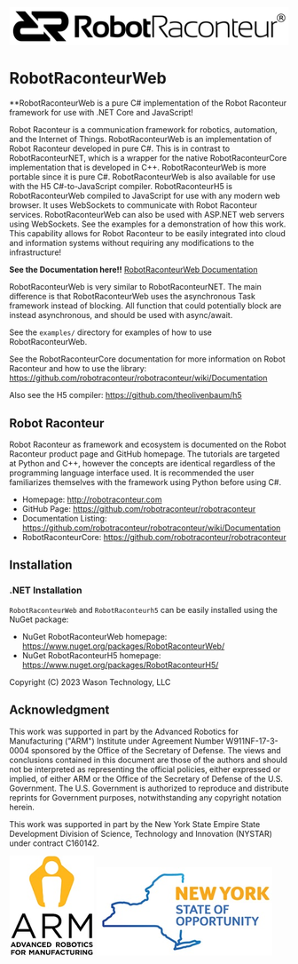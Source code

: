 <p align="center"><img src="docs/figures/logo-header.svg"></p>

# RobotRaconteurWeb

**RobotRaconteurWeb is a pure C\# implementation of the Robot Raconteur framework for use with .NET Core and
JavaScript!

Robot Raconteur is a communication framework for robotics, automation, and the Internet of Things. RobotRaconteurWeb
is an implementation of Robot Raconteur developed in pure C#. This is in contrast to RobotRaconteurNET, which
is a wrapper for the native RobotRaconteurCore implementation that is developed in C++. RobotRaconteurWeb
is more portable since it is pure C#. RobotRaconteurWeb is also available for use with the H5 C#-to-JavaScript
compiler. RobotRaconteurH5 is RobotRaconteurWeb compiled to JavaScript for use with any modern web browser.
It uses WebSockets to communicate with Robot Raconteur services. RobotRaconteurWeb can also be used with ASP.NET
web servers using WebSockets. See the examples for a demonstration of how this work. This capability allows
for Robot Raconteur to be easily integrated into cloud and information systems without requiring any modifications
to the infrastructure!

**See the Documentation here!!** [RobotRaconteurWeb Documentation](https://github.com/robotraconteur/RobotRaconteurWeb/wiki/Documentation)

RobotRaconteurWeb is very similar to RobotRaconteurNET. The main difference is that RobotRaconteurWeb
uses the asynchronous Task framework instead of blocking. All function that could potentially block
are instead asynchronous, and should be used with async/await.

See the `examples/` directory for examples of how to use RobotRaconteurWeb.

See the RobotRaconteurCore documentation for more information on Robot Raconteur and how to use the library:
https://github.com/robotraconteur/robotraconteur/wiki/Documentation

Also see the H5 compiler: https://github.com/theolivenbaum/h5

## Robot Raconteur

Robot Raconteur as framework and ecosystem is documented on the Robot Raconteur product page and GitHub homepage.
The tutorials are targeted at Python and C++, however the concepts are identical regardless of the programming
language interface used. It is recommended the user familiarizes themselves with the framework using Python
before using C\#.

* Homepage: http://robotraconteur.com
* GitHub Page: https://github.com/robotraconteur/robotraconteur
* Documentation Listing: https://github.com/robotraconteur/robotraconteur/wiki/Documentation
* RobotRaconteurCore: https://github.com/robotraconteur/robotraconteur

## Installation
### .NET Installation

`RobotRaconteurWeb` and `RobotRaconteurh5` can be easily installed using the NuGet package:

* NuGet RobotRaconteurWeb homepage: https://www.nuget.org/packages/RobotRaconteurWeb/
* NuGet RobotRaconteurH5 homepage: https://www.nuget.org/packages/RobotRaconteurH5/

Copyright (C) 2023 Wason Technology, LLC

## Acknowledgment

This work was supported in part by the Advanced Robotics for Manufacturing ("ARM") Institute under Agreement Number W911NF-17-3-0004 sponsored by the Office of the Secretary of Defense. The views and conclusions contained in this document are those of the authors and should not be interpreted as representing the official policies, either expressed or implied, of either ARM or the Office of the Secretary of Defense of the U.S. Government. The U.S. Government is authorized to reproduce and distribute reprints for Government purposes, notwithstanding any copyright notation herein.

This work was supported in part by the New York State Empire State Development Division of Science, Technology and Innovation (NYSTAR) under contract C160142.

![](docs/figures/arm_logo.jpg) ![](docs/figures/nys_logo.jpg)
